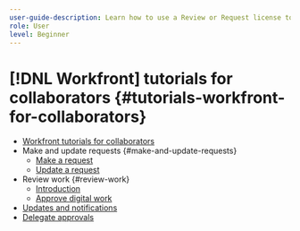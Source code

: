```yaml
---
user-guide-description: Learn how to use a Review or Request license to request, review, and collaborate on tasks, documents, and proofs in Workfront.
role: User
level: Beginner
---
```


# [!DNL Workfront] tutorials for collaborators {#tutorials-workfront-for-collaborators}

+ [Workfront tutorials for collaborators](home.md) 
+ Make and update requests {#make-and-update-requests} 
  + [Make a request](collaborator-fundamentals-program/make-a-request.md) 
  + [Update a request](collaborator-fundamentals-program/update-a-request.md) 
+ Review work {#review-work} 
  + [Introduction](collaborator-fundamentals-program/introduction-to-workfront-for-reviewers.md) 
  + [Approve digital work](collaborator-fundamentals-program/review-and-approve-digitial-work.md) 
+ [Updates and notifications](collaborator-fundamentals-program/updates-and-notifications.md)
+ [Delegate approvals](collaborator-fundamentals-program/delegate-approvals.md) 

<!--
Articles must be added to this TOC file in order to render.
The first item in the list should be a link to an article. This is your guide's home page.
Use this list format to specify links to articles and section headings that expand and collapse in the left rail of the user guide.
An article link CANNOT be used as a section heading.
-->
